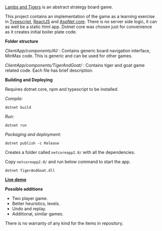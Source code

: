 [Lambs and Tigers](https://en.wikipedia.org/wiki/Lambs_and_Tigers) is an abstract strategy board game.

This project contains an implementation of the game as a learning exercise in [Typescript](https://www.typescriptlang.org/), [ReactJS](https://reactjs.org/) and  [AspNet core](https://docs.microsoft.com/en-us/aspnet/core/?view=aspnetcore-2.1). There is no server side logic, it can as well be a static html app. Dotnet core was chosen just for convenience as it creates initial boiler plate code.

**Folder structure**

*ClientApp/components/AI/* : Contains generic board navigation interface, MinMax code. This is generic and can be used for other games.

*ClientApp/components/TigerAndGoat/* : Contains tiger and goat game related code. Each file has brief description.

**Building and Deploying**

Requires dotnet core, npm and typescript to be installed.

*Compile:* 

`dotnet build`

*Run:*

`dotnet run`

*Packaging and deployment:*

`dotnet publish -c Release`

Creates a folder called `netcoreapp2.0/` with all the dependencies. 

Copy `netcoreapp2.0/` and run below command to start the app.

`dotnet TigerAndGoat.dll`

[**Live demo**](http://gridgames.tk/)


**Possible additions**
* Two player game.
* Better heuristics, levels.
* Undo and replay.
* Additional, similar games.

There is no warranty of any kind for the items in repository.